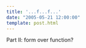 ```yaml
---
title: '...f...f...'
date: "2005-05-21 12:00:00"
template: post.html
---
```


Part II: form over function?